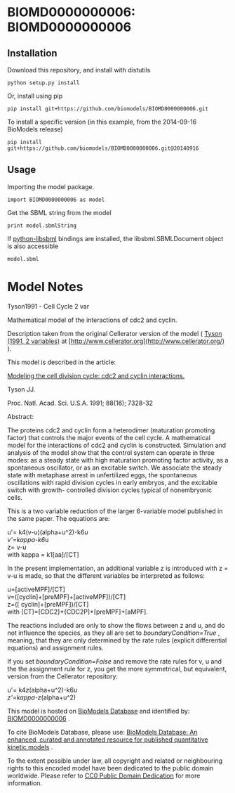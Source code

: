 # BIOMD0000000006: BIOMD0000000006

## Installation

Download this repository, and install with distutils

`python setup.py install`

Or, install using pip

`pip install git+https://github.com/biomodels/BIOMD0000000006.git`

To install a specific version (in this example, from the 2014-09-16 BioModels release)

`pip install git+https://github.com/biomodels/BIOMD0000000006.git@20140916`

## Usage

Importing the model package.

`import BIOMD0000000006 as model`

Get the SBML string from the model

`print model.sbmlString`

If [python-libsbml](https://pypi.python.org/pypi/python-libsbml) bindings are
installed, the libsbml.SBMLDocument object is also accessible

`model.sbml`


# Model Notes


Tyson1991 - Cell Cycle 2 var

Mathematical model of the interactions of cdc2 and cyclin.

Description taken from the original Cellerator version of the model ( [Tyson
(1991, 2 variables)](http://www.cellerator.org/notebooks/Tyson2.html) at
[http://www.cellerator.org](http://www.cellerator.org/) ).

This model is described in the article:

[Modeling the cell division cycle: cdc2 and cyclin
interactions.](http://identifiers.org/pubmed/1831270)

Tyson JJ.

Proc. Natl. Acad. Sci. U.S.A. 1991; 88(16); 7328-32

Abstract:

The proteins cdc2 and cyclin form a heterodimer (maturation promoting factor)
that controls the major events of the cell cycle. A mathematical model for the
interactions of cdc2 and cyclin is constructed. Simulation and analysis of the
model show that the control system can operate in three modes: as a steady
state with high maturation promoting factor activity, as a spontaneous
oscillator, or as an excitable switch. We associate the steady state with
metaphase arrest in unfertilized eggs, the spontaneous oscillations with rapid
division cycles in early embryos, and the excitable switch with growth-
controlled division cycles typical of nonembryonic cells.

This is a two variable reduction of the larger 6-variable model published in
the same paper. The equations are:

u'= k4(v-u)(alpha+u^2)-k6*u  
v'=kappa-k6*u  
z= v-u  
with kappa = k1[aa]/[CT]

In the present implementation, an additional variable z is introduced with z =
v-u is made, so that the different variables be interpreted as follows:

u=[activeMPF]/[CT]  
v=([cyclin]+[preMPF]+[activeMPF])/[CT]  
z=([ cyclin]+[preMPF])/[CT]  
with [CT]=[CDC2]+{CDC2P]+[preMPF]+[aMPF].

The reactions included are only to show the flows between z and u, and do not
influence the species, as they all are set to _boundaryCondition=True_ ,
meaning, that they are only determined by the rate rules (explicit
differential equations) and assignment rules.

If you set _boundaryCondition=False_ and remove the rate rules for v, u and
the the assignment rule for z, you get the more symmetrical, but equivalent,
version from the Cellerator repository:

u'= k4*z*(alpha+u^2)-k6*u  
z'=kappa-z*(alpha+u^2)

This model is hosted on [BioModels Database](http://www.ebi.ac.uk/biomodels/)
and identified by:
[BIOMD0000000006](http://identifiers.org/biomodels.db/BIOMD0000000006) .

To cite BioModels Database, please use: [BioModels Database: An enhanced,
curated and annotated resource for published quantitative kinetic
models](http://identifiers.org/pubmed/20587024) .

To the extent possible under law, all copyright and related or neighbouring
rights to this encoded model have been dedicated to the public domain
worldwide. Please refer to [CC0 Public Domain
Dedication](http://creativecommons.org/publicdomain/zero/1.0/) for more
information.



